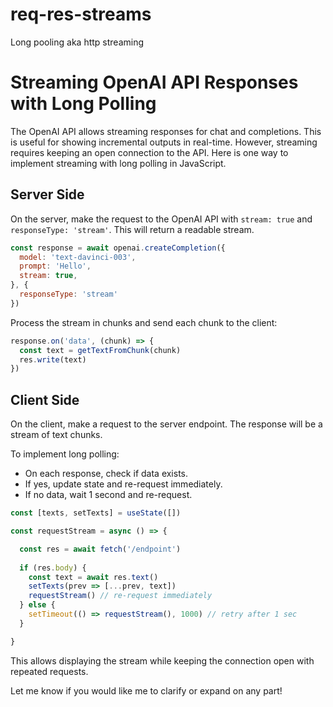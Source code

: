 # req-res-streams
Long pooling aka http streaming


# Streaming OpenAI API Responses with Long Polling

The OpenAI API allows streaming responses for chat and completions. This is useful for showing incremental outputs in real-time. However, streaming requires keeping an open connection to the API. Here is one way to implement streaming with long polling in JavaScript.

## Server Side

On the server, make the request to the OpenAI API with `stream: true` and `responseType: 'stream'`. This will return a readable stream.

```js
const response = await openai.createCompletion({
  model: 'text-davinci-003', 
  prompt: 'Hello',
  stream: true,  
}, {
  responseType: 'stream'
})
```

Process the stream in chunks and send each chunk to the client:

```js
response.on('data', (chunk) => {
  const text = getTextFromChunk(chunk) 
  res.write(text) 
})
```

## Client Side 

On the client, make a request to the server endpoint. The response will be a stream of text chunks.

To implement long polling:

- On each response, check if data exists. 
- If yes, update state and re-request immediately. 
- If no data, wait 1 second and re-request.

```jsx
const [texts, setTexts] = useState([])

const requestStream = async () => {

  const res = await fetch('/endpoint')
  
  if (res.body) {
    const text = await res.text()
    setTexts(prev => [...prev, text])
    requestStream() // re-request immediately
  } else { 
    setTimeout(() => requestStream(), 1000) // retry after 1 sec
  }

}
```

This allows displaying the stream while keeping the connection open with repeated requests.

Let me know if you would like me to clarify or expand on any part!
